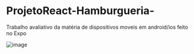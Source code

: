 # ProjetoReact-Hamburgueria-
Trabalho avaliativo da matéria de dispositivos moveis em android/ios feito no Expo


![image](https://user-images.githubusercontent.com/80288622/196301465-e1777d41-fbf5-4cac-8c88-1bee7f612a23.png)
